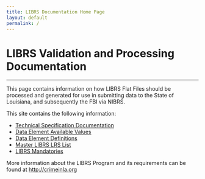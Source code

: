 ```yaml
---
title: LIBRS Documentation Home Page
layout: default
permalink: /
---
```


# LIBRS Validation and Processing Documentation
____

This page contains information on how LIBRS Flat Files should be processed and generated for use in submitting data to the State of Louisiana, and subsequently the FBI via NIBRS. 

This site contains the following information:
- <a href="./librs-spec">Technical Specification Documentation</a>
- <a href="./data-element-values">Data Element Available Values</a>
- <a href="./data-element-definitions">Data Element Definitions</a>
- <a href="./lrs-master-list">Master LIBRS LRS List</a>
- <a href="./mandatories">LIBRS Mandatories</a>

More information about the LIBRS Program and its requirements can be found at <a href="http://crimeinla.org">http://crimeinla.org</a>